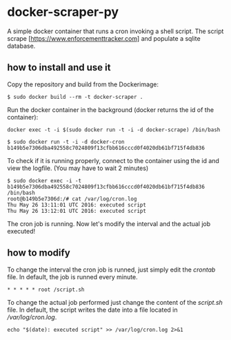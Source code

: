 # docker-scraper-py
A simple docker container that runs a cron invoking a shell script.
The script scrape [https://www.enforcementtracker.com] and populate a sqlite database.


## how to install and use it
Copy the repository and build from the Dockerimage:


`$ sudo docker build --rm -t docker-scraper . `


Run the docker container in the background (docker returns the id of the container):
```
docker exec -t -i $(sudo docker run -t -i -d docker-scrape) /bin/bash
```
```
$ sudo docker run -t -i -d docker-cron
b149b5e7306dba492558c7024809f13cfbb616cccd0f4020db61bf715f4db836
```

To check if it is running properly, connect to the container using the id and view the logfile. (You may have to wait 2 minutes)

```
$ sudo docker exec -i -t b149b5e7306dba492558c7024809f13cfbb616cccd0f4020db61bf715f4db836 /bin/bash
root@b149b5e7306d:/# cat /var/log/cron.log
Thu May 26 13:11:01 UTC 2016: executed script
Thu May 26 13:12:01 UTC 2016: executed script
```

The cron job is running. Now let's modify the interval and the actual job executed!


## how to modify
To change the interval the cron job is runned, just simply edit the *crontab* file. In default, the job is runned every minute.


`* * * * * root /script.sh`

To change the actual job performed just change the content of the *script.sh* file. In default, the script writes the date into a file located in */var/log/cron.log*.


`echo "$(date): executed script" >> /var/log/cron.log 2>&1`
